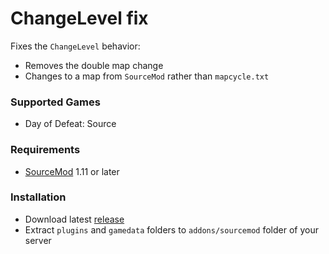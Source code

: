 # ChangeLevel fix

Fixes the `ChangeLevel` behavior:

* Removes the double map change
* Changes to a map from `SourceMod` rather than `mapcycle.txt`

### Supported Games

* Day of Defeat: Source

### Requirements

* [SourceMod](https://www.sourcemod.net) 1.11 or later

### Installation

* Download latest [release](https://github.com/dronelektron/change-level-fix/releases)
* Extract `plugins` and `gamedata` folders to `addons/sourcemod` folder of your server
